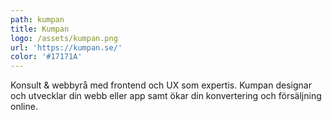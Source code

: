 ```yaml
---
path: kumpan
title: Kumpan
logo: /assets/kumpan.png
url: 'https://kumpan.se/'
color: '#17171A'
---
```

Konsult & webbyrå med frontend och UX som expertis. Kumpan designar och utvecklar din webb eller app samt ökar din konvertering och försäljning online.
